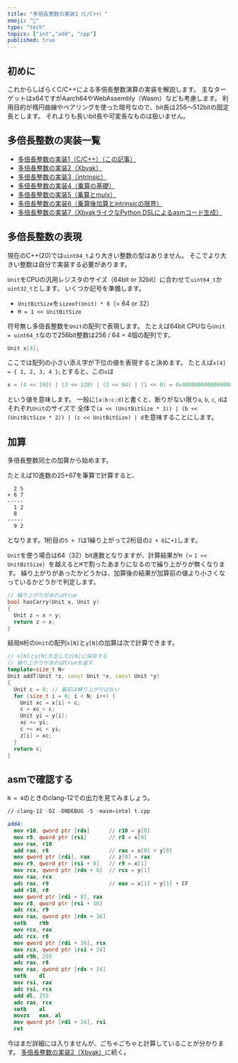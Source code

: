 ```yaml
---
title: "多倍長整数の実装1（C/C++）"
emoji: "🧮"
type: "tech"
topics: ["int","add", "cpp"]
published: true
---
```

## 初めに

これからしばらくC/C++による多倍長整数演算の実装を解説します。
主なターゲットはx64ですがAarch64やWebAssembly（Wasm）なども考慮します。
利用目的が楕円曲線やペアリングを使った暗号なので、bit長は256～512bitの固定長とします。
それよりも長いbit長や可変長なものは扱いません。

## 多倍長整数の実装一覧

- [多倍長整数の実装1（C/C++）（この記事）](https://zenn.dev/herumi/articles/bitint-01-cpp)
- [多倍長整数の実装2（Xbyak）](https://zenn.dev/herumi/articles/bitint-02-xbyak)
- [多倍長整数の実装3（intrinsic）](https://zenn.dev/herumi/articles/bitint-03-intrin)
- [多倍長整数の実装4（乗算の基礎）](https://zenn.dev/herumi/articles/bitint-04-mul)
- [多倍長整数の実装5（乗算とmulx）](https://zenn.dev/herumi/articles/bitint-05-mulx)
- [多倍長整数の実装6（乗算後加算とintrinsicの限界）](https://zenn.dev/herumi/articles/bitint-06-muladd)
- [多倍長整数の実装7（XbyakライクなPython DSLによるasmコード生成）](https://zenn.dev/herumi/articles/bitint-07-gen-asm)

## 多倍長整数の表現

現在のC++(20)では`uint64_t`より大きい整数の型はありません。
そこでより大きい整数は自分で実装する必要があります。

`Unit`をCPUの汎用レジスタのサイズ（64bit or 32bit）に合わせて`uint64_t`か`uint32_t`とします。
いくつか記号を準備します。

- `UnitBitSize`を`sizeof(Unit) * 8`（= 64 or 32）
- `M = 1 << UnitBitSize`

符号無し多倍長整数を`Unit`の配列で表現します。
たとえば64bit CPUなら`Unit = uint64_t`なので256bit整数は256 / 64 = 4個の配列です。

```cpp
Unit x[4];
```

ここでは配列の小さい添え字が下位の値を表現すると決めます。
たとえば`x[4] = { 1, 2, 3, 4 };`とすると、この`x`は

```cpp
x = (4 << 192) | (3 << 128) | (2 << 64) | (1 << 0) = 0x4000000000000000300000000000000020000000000000001
```
という値を意味します。
一般に`[a:b:c:d]`と書くと、断りがない限り`a`, `b`, `c`, `d`はそれぞれ`Unit`のサイズで
全体で`(a << (UnitBitSize * 3)) | (b << (UnitBitSize * 2)) | (c << UnitBitSize) | d`を意味することにします。

## 加算

多倍長整数同士の加算から始めます。

たとえば10進数の25+67を筆算で計算すると、

```
  2 5
+ 6 7
-----
  1 2
  8
-----
  9 2
```

となります。1桁目の`5 + 7`は1繰り上がって2桁目の`2 + 6`に`+1`します。

`Unit`を使う場合は64（32）bit進数となりますが、計算結果が`M`（= `1 << UnitBitSize`）を越えると`M`で割ったあまりになるので繰り上がりが無くなります。
繰り上がりがあったかどうかは、加算後の結果が加算前の値より小さくなっているかどうかで判定します。

```cpp
// 繰り上がりがあればtrue
bool hasCarry(Unit x, Unit y)
{
  Unit z = x + y;
  return z < x;
}
```

結局`N`桁の`Unit`の配列`x[N]`と`y[N]`の加算は次で計算できます。

```cpp
// x[N]とy[N]を足してz[N]に保存する
// 繰り上がりがあればtrueを返す
template<size_t N>
Unit addT(Unit *z, const Unit *x, const Unit *y)
{
  Unit c = 0; // 最初は繰り上がりはない
  for (size_t i = 0; i < N; i++) {
    Unit xc = x[i] + c;
    c = xc < c;
    Unit yi = y[i];
    xc += yi;
    c += xc < yi;
    z[i] = xc;
  }
  return c;
}

```

## asmで確認する

`N = 4`のときのclang-12での出力を見てみましょう。

```nasm
// clang-12 -O2 -DNDEBUG -S -masm=intel t.cpp

add4:
  mov r10, qword ptr [rdx]      // r10 = y[0]
  mov r8, qword ptr [rsi]       // r8 = x[0]
  mov rax, r10
  add rax, r8                   // rax = x[0] + y[0]
  mov qword ptr [rdi], rax      // z[0] = rax
  mov r9, qword ptr [rsi + 8]   // r9 = x[1]
  mov rcx, qword ptr [rdx + 8]  // rcx = y[1]
  mov rax, rcx
  adc rax, r9                   // eax = x[1] + y[1] + CF
  add r10, r8
  mov qword ptr [rdi + 8], rax
  mov r8, qword ptr [rsi + 16]
  adc rcx, r9
  mov rax, qword ptr [rdx + 16]
  setb    r9b
  mov rcx, rax
  adc rcx, r8
  mov qword ptr [rdi + 16], rcx
  mov rcx, qword ptr [rsi + 24]
  add r9b, 255
  adc rax, r8
  mov rax, qword ptr [rdx + 24]
  setb    dl
  mov rsi, rax
  adc rsi, rcx
  add dl, 255
  adc rax, rcx
  setb    al
  movzx   eax, al
  mov qword ptr [rdi + 24], rsi
  ret
```

今はまだ詳細には入りませんが、ごちゃごちゃと計算していることが分かります。
[多倍長整数の実装2（Xbyak）](https://zenn.dev/herumi/articles/bitint-02-xbyak)に続く。
